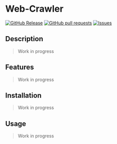 # Web-Crawler
[![GitHub Release](https://img.shields.io/github/release/zjayers/web-crawler.svg?style=flat)](https://github.com/zjayers/web-crawler/releases)
[![GitHub pull requests](https://img.shields.io/github/issues-pr/zjayers/web-crawler.svg?style=flat)](https://github.com/zjayers/web-crawler/pulls)
[![Issues](https://img.shields.io/github/issues-raw/zjayers/web-crawler.svg?maxAge=25000)](https://github.com/zjayers/web-crawler/issues)

## Description

> Work in progress

## Features

> Work in progress

## Installation

> Work in progress

## Usage

> Work in progress
